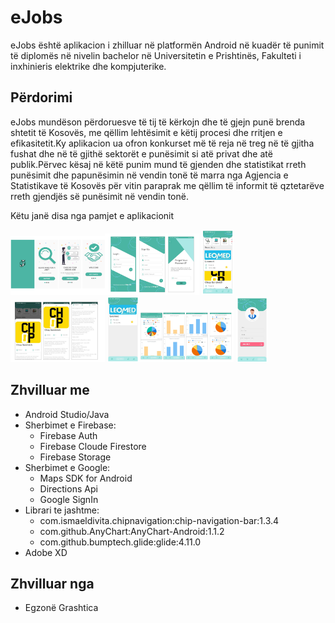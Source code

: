# eJobs

eJobs është aplikacion i zhilluar në platformën Android në kuadër të punimit të diplomës në nivelin bachelor në Universitetin e Prishtinës, Fakulteti i inxhinieris elektrike dhe kompjuterike.

## Përdorimi

eJobs mundëson përdoruesve të tij të kërkojn dhe të gjejn punë brenda shtetit të Kosovës, me qëllim lehtësimit e këtij procesi dhe rritjen e efikasitetit.Ky aplikacion ua ofron konkurset më të reja në treg në të gjitha fushat dhe në të gjithë sektorët e punësimit si atë privat dhe atë publik.Përvec kësaj në këtë punim mund të gjenden  dhe statistikat rreth punësimit dhe papunësimin në vendin tonë të marra nga Agjencia e Statistikave të Kosovës për vitin paraprak me qëllim të  informit të qztetarëve rreth gjendjës së punësimit në vendin tonë.

Këtu janë disa nga pamjet e aplikacionit

<img src="images/Onboarding1.png" width="30%"/><img src="images/Autentikimi.png" width="30%"/>
<img src="images/Home.png" width="10%"/><img src="images/BottomSheet.png" width="30%" height="20%"/>
<img src="images/Favorite.png" width="10%"/><img src="images/StatisticksView.png" width="30%"/>
<img src="images/Profili.png" width="10%"/>



## Zhvilluar me

- Android Studio/Java
- Sherbimet e Firebase:
  - Firebase Auth
  - Firebase Cloude Firestore
  - Firebase Storage
- Sherbimet e Google:
  - Maps SDK for Android
  - Directions Api
  - Google SignIn
- Librari te jashtme:
  - com.ismaeldivita.chipnavigation:chip-navigation-bar:1.3.4
  - com.github.AnyChart:AnyChart-Android:1.1.2
  - com.github.bumptech.glide:glide:4.11.0
- Adobe XD

## Zhvilluar nga

- Egzonë Grashtica
